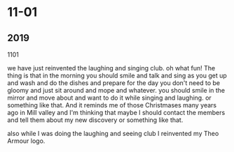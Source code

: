 # 11-01

## 2019

1101

we have just reinvented the laughing and singing club. oh what fun! The thing is that in the morning you should smile and talk and sing as you get up and wash and do the dishes and prepare for the day you don't need to be gloomy and just sit around and mope and whatever. you should smile in the mirror and move about and want to do it while singing and laughing. or something like that. And it reminds me of those Christmases many years ago in Mill valley and I'm thinking that maybe I should contact the members and tell them about my new discovery or something like that.

also while I was doing the laughing and seeing club I reinvented my Theo Armour logo. 